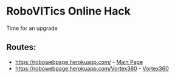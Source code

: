# RoboVITics Online Hack
Time for an upgrade 
## Routes:
* https://robowebpage.herokuapp.com/ - [Main Page](https://robowebpage.herokuapp.com/)
* https://robowebpage.herokuapp.com/Vortex360 - [Vortex360](https://robowebpage.herokuapp.com/Vortex360)


